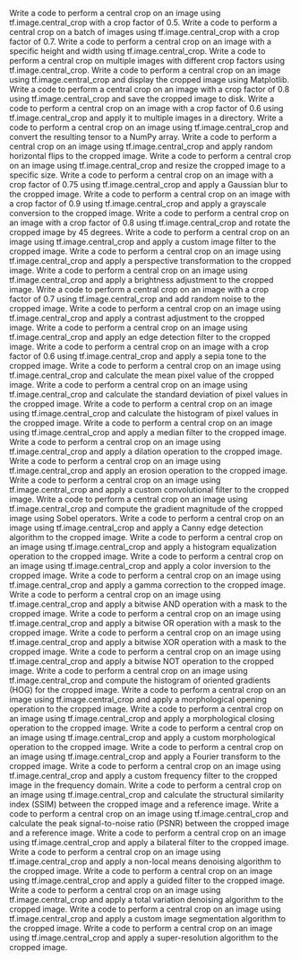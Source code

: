 Write a code to perform a central crop on an image using tf.image.central_crop with a crop factor of 0.5.
Write a code to perform a central crop on a batch of images using tf.image.central_crop with a crop factor of 0.7.
Write a code to perform a central crop on an image with a specific height and width using tf.image.central_crop.
Write a code to perform a central crop on multiple images with different crop factors using tf.image.central_crop.
Write a code to perform a central crop on an image using tf.image.central_crop and display the cropped image using Matplotlib.
Write a code to perform a central crop on an image with a crop factor of 0.8 using tf.image.central_crop and save the cropped image to disk.
Write a code to perform a central crop on an image with a crop factor of 0.6 using tf.image.central_crop and apply it to multiple images in a directory.
Write a code to perform a central crop on an image using tf.image.central_crop and convert the resulting tensor to a NumPy array.
Write a code to perform a central crop on an image using tf.image.central_crop and apply random horizontal flips to the cropped image.
Write a code to perform a central crop on an image using tf.image.central_crop and resize the cropped image to a specific size.
Write a code to perform a central crop on an image with a crop factor of 0.75 using tf.image.central_crop and apply a Gaussian blur to the cropped image.
Write a code to perform a central crop on an image with a crop factor of 0.9 using tf.image.central_crop and apply a grayscale conversion to the cropped image.
Write a code to perform a central crop on an image with a crop factor of 0.8 using tf.image.central_crop and rotate the cropped image by 45 degrees.
Write a code to perform a central crop on an image using tf.image.central_crop and apply a custom image filter to the cropped image.
Write a code to perform a central crop on an image using tf.image.central_crop and apply a perspective transformation to the cropped image.
Write a code to perform a central crop on an image using tf.image.central_crop and apply a brightness adjustment to the cropped image.
Write a code to perform a central crop on an image with a crop factor of 0.7 using tf.image.central_crop and add random noise to the cropped image.
Write a code to perform a central crop on an image using tf.image.central_crop and apply a contrast adjustment to the cropped image.
Write a code to perform a central crop on an image using tf.image.central_crop and apply an edge detection filter to the cropped image.
Write a code to perform a central crop on an image with a crop factor of 0.6 using tf.image.central_crop and apply a sepia tone to the cropped image.
Write a code to perform a central crop on an image using tf.image.central_crop and calculate the mean pixel value of the cropped image.
Write a code to perform a central crop on an image using tf.image.central_crop and calculate the standard deviation of pixel values in the cropped image.
Write a code to perform a central crop on an image using tf.image.central_crop and calculate the histogram of pixel values in the cropped image.
Write a code to perform a central crop on an image using tf.image.central_crop and apply a median filter to the cropped image.
Write a code to perform a central crop on an image using tf.image.central_crop and apply a dilation operation to the cropped image.
Write a code to perform a central crop on an image using tf.image.central_crop and apply an erosion operation to the cropped image.
Write a code to perform a central crop on an image using tf.image.central_crop and apply a custom convolutional filter to the cropped image.
Write a code to perform a central crop on an image using tf.image.central_crop and compute the gradient magnitude of the cropped image using Sobel operators.
Write a code to perform a central crop on an image using tf.image.central_crop and apply a Canny edge detection algorithm to the cropped image.
Write a code to perform a central crop on an image using tf.image.central_crop and apply a histogram equalization operation to the cropped image.
Write a code to perform a central crop on an image using tf.image.central_crop and apply a color inversion to the cropped image.
Write a code to perform a central crop on an image using tf.image.central_crop and apply a gamma correction to the cropped image.
Write a code to perform a central crop on an image using tf.image.central_crop and apply a bitwise AND operation with a mask to the cropped image.
Write a code to perform a central crop on an image using tf.image.central_crop and apply a bitwise OR operation with a mask to the cropped image.
Write a code to perform a central crop on an image using tf.image.central_crop and apply a bitwise XOR operation with a mask to the cropped image.
Write a code to perform a central crop on an image using tf.image.central_crop and apply a bitwise NOT operation to the cropped image.
Write a code to perform a central crop on an image using tf.image.central_crop and compute the histogram of oriented gradients (HOG) for the cropped image.
Write a code to perform a central crop on an image using tf.image.central_crop and apply a morphological opening operation to the cropped image.
Write a code to perform a central crop on an image using tf.image.central_crop and apply a morphological closing operation to the cropped image.
Write a code to perform a central crop on an image using tf.image.central_crop and apply a custom morphological operation to the cropped image.
Write a code to perform a central crop on an image using tf.image.central_crop and apply a Fourier transform to the cropped image.
Write a code to perform a central crop on an image using tf.image.central_crop and apply a custom frequency filter to the cropped image in the frequency domain.
Write a code to perform a central crop on an image using tf.image.central_crop and calculate the structural similarity index (SSIM) between the cropped image and a reference image.
Write a code to perform a central crop on an image using tf.image.central_crop and calculate the peak signal-to-noise ratio (PSNR) between the cropped image and a reference image.
Write a code to perform a central crop on an image using tf.image.central_crop and apply a bilateral filter to the cropped image.
Write a code to perform a central crop on an image using tf.image.central_crop and apply a non-local means denoising algorithm to the cropped image.
Write a code to perform a central crop on an image using tf.image.central_crop and apply a guided filter to the cropped image.
Write a code to perform a central crop on an image using tf.image.central_crop and apply a total variation denoising algorithm to the cropped image.
Write a code to perform a central crop on an image using tf.image.central_crop and apply a custom image segmentation algorithm to the cropped image.
Write a code to perform a central crop on an image using tf.image.central_crop and apply a super-resolution algorithm to the cropped image.